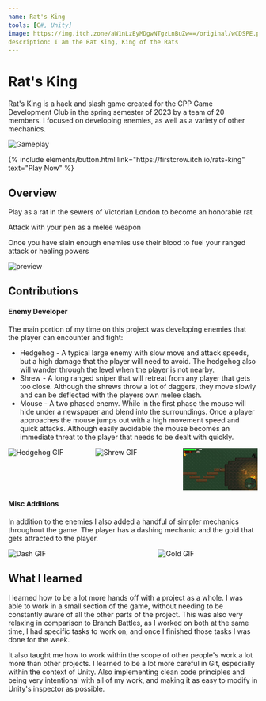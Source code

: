 ```yaml
---
name: Rat's King
tools: [C#, Unity]
image: https://img.itch.zone/aW1nLzEyMDgwNTgzLnBuZw==/original/wCDSPE.png
description: I am the Rat King, King of the Rats
---
```


# Rat's King

Rat's King is a hack and slash game created for the CPP Game Development Club in the spring semester of 2023 by a team of 20 members. I focused on developing enemies, as well as a variety of other mechanics.

![Gameplay](/assets/RatsKing/Gameplay.gif)

<p class="text-center">
{% include elements/button.html link="https://firstcrow.itch.io/rats-king" text="Play Now" %}
</p>

## Overview

Play as a rat in the sewers of Victorian London to become an honorable rat

Attack with your pen as a melee weapon

Once you have slain enough enemies use their blood to fuel your ranged attack or healing powers

![preview](https://img.itch.zone/aW1nLzEyMDgwNTgzLnBuZw==/original/wCDSPE.png)

## Contributions
#### Enemy Developer
The main portion of my time on this project was developing enemies that the player can encounter and fight:
* Hedgehog - A typical large enemy with slow move and attack speeds, but a high damage that the player will need to avoid. The hedgehog also will wander through the level when the player is not nearby.
* Shrew - A long ranged sniper that will retreat from any player that gets too close. Although the shrews throw a lot of daggers, they move slowly and can be deflected with the players own melee slash.
* Mouse - A two phased enemy. While in the first phase the mouse will hide under a newspaper and blend into the surroundings. Once a player approaches the mouse jumps out with a  high movement speed and quick attacks. Although easily avoidable the mouse becomes an immediate threat to the player that needs to be dealt with quickly.
<div style="display: flex; justify-content: space-between;">
    <img src="/assets/RatsKing/Hedgehog.gif" alt="Hedgehog GIF" width="30%">
    <img src="/assets/RatsKing/Shrew.gif" alt="Shrew GIF" width="30%">
    <img src="/assets/RatsKing/Mouse.gif" alt="Mouse GIF" width="30%">
</div>

#### Misc Additions
In addition to the enemies I also added a handful of simpler mechanics throughout the game. The player has a dashing mechanic and the gold that gets attracted to the player.

<div style="display: flex; justify-content: space-between;">
    <img src="/assets/RatsKing/Dash.gif" alt="Dash GIF" width="40%">
    <img src="/assets/RatsKing/Gold.gif" alt="Gold GIF" width="40%">
</div>

## What I learned

I learned how to be a lot more hands off with a project as a whole. I was able to work in a small section of the game, without needing to be constantly aware of all the other parts of the project. This was also very relaxing in comparison to Branch Battles, as I worked on both at the same time, I had specific tasks to work on, and once I finished those tasks I was done for the week.

It also taught me how to work within the scope of other people's work a lot more than other projects. I learned to be a lot more careful in Git, especially within the context of Unity. Also implementing clean code principles and being very intentional with all of my work, and making it as easy to modify in Unity's inspector as possible. 